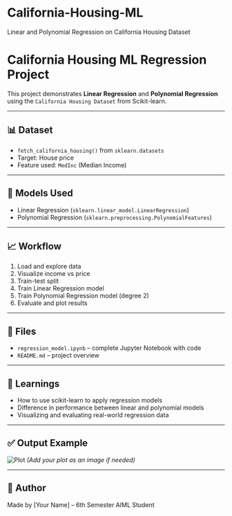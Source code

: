 # California-Housing-ML
Linear and Polynomial Regression on California Housing Dataset
# California Housing ML Regression Project

This project demonstrates **Linear Regression** and **Polynomial Regression** using the `California Housing Dataset` from Scikit-learn.

---

## 📊 Dataset

- `fetch_california_housing()` from `sklearn.datasets`
- Target: House price
- Feature used: `MedInc` (Median Income)

---

## 🔧 Models Used

- Linear Regression (`sklearn.linear_model.LinearRegression`)
- Polynomial Regression (`sklearn.preprocessing.PolynomialFeatures`)

---

## 📈 Workflow

1. Load and explore data
2. Visualize income vs price
3. Train-test split
4. Train Linear Regression model
5. Train Polynomial Regression model (degree 2)
6. Evaluate and plot results

---

## 📂 Files

- `regression_model.ipynb` – complete Jupyter Notebook with code
- `README.md` – project overview

---

## 🧠 Learnings

- How to use scikit-learn to apply regression models
- Difference in performance between linear and polynomial models
- Visualizing and evaluating real-world regression data

---

## ✅ Output Example

![Plot](./linear_vs_polynomial.png) *(Add your plot as an image if needed)*

---

## 🚀 Author

Made by [Your Name] – 6th Semester AIML Student
